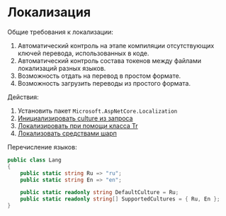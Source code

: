 # Локализация

Общие требования к локализации:

1. Автоматический контроль на этапе компиляции отсутствующих ключей перевода, использованных в коде.
2. Автоматический контроль состава токенов между файлами локализаций разных языков.
3. Возможность отдать на перевод в простом формате.
4. Возможность загрузить переводы из простого формата.

Действия:

1. Установить пакет `Microsoft.AspNetCore.Localization`
2. [Инициализировать culture из запроса](./02-init-culture-from-req.md)
3. [Локализировать при помощи класса Tr](./03-localize-with-class-tr.md)
4. [Локализовать средствами шарп](./04-localize-standard-way.md)

Перечисление языков:

```csharp
public class Lang
{
    public static string Ru => "ru";
    public static string En => "en";

    public static readonly string DefaultCulture = Ru;
    public static readonly string[] SupportedCultures = { Ru, En };
}
```

